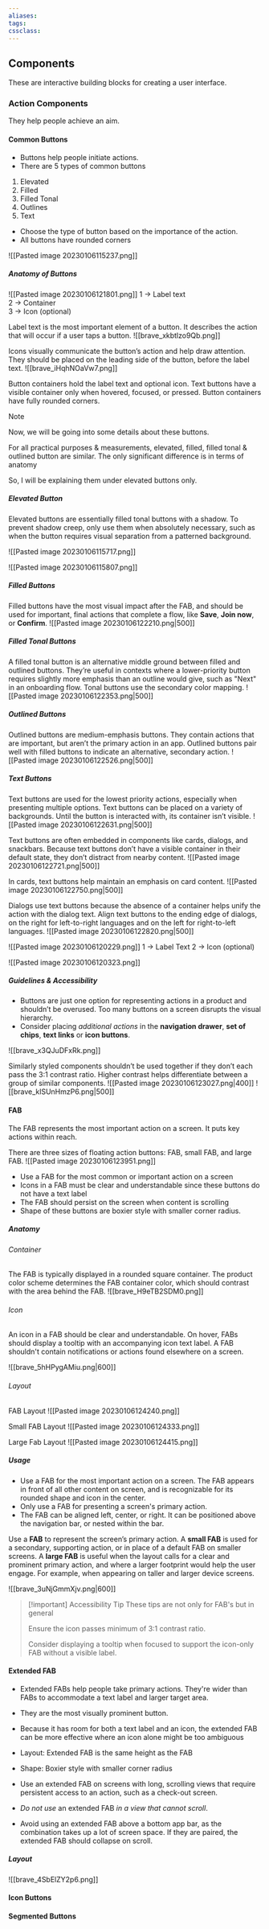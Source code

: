 ```yaml
---
aliases:
tags: 
cssclass:
---
```

## Components
These are interactive building blocks for creating a user interface.
### Action Components
They help people achieve an aim.
#### Common Buttons
- Buttons help people initiate actions.
- There are 5 types of common buttons

1. Elevated
2. Filled
3. Filled Tonal
4. Outlines 
5. Text

- Choose the type of button based on the importance of the action.
- All buttons have rounded corners

![[Pasted image 20230106115237.png]]

##### Anatomy of Buttons
![[Pasted image 20230106121801.png]]
1 → Label text  
2 → Container  
3 → Icon (optional)


Label text is the most important element of a button. It describes the action that will occur if a user taps a button.
![[brave_xkbtlzo9Qb.png]]

Icons visually communicate the button’s action and help draw attention. They should be placed on the leading side of the button, before the label text.
![[brave_iHqhNOaVw7.png]]

Button containers hold the label text and optional icon. Text buttons have a visible container only when hovered, focused, or pressed. Button containers have fully rounded corners.


> [!note]
> Now, we will be going into some details about these buttons.
> 
> For all practical purposes & measurements, elevated, filled, filled tonal & outlined button are similar.
> The only significant difference is in terms of anatomy
> 
> So, I will be explaining them under elevated buttons only.


##### Elevated Button
Elevated buttons are essentially filled tonal buttons with a shadow. To prevent shadow creep, only use them when absolutely necessary, such as when the button requires visual separation from a patterned background.

![[Pasted image 20230106115717.png]]

![[Pasted image 20230106115807.png]]

##### Filled Buttons
Filled buttons have the most visual impact after the FAB, and should be used for important, final actions that complete a flow, like **Save**, **Join now**, or **Confirm**. 
![[Pasted image 20230106122210.png|500]]

##### Filled Tonal Buttons
A filled tonal button is an alternative middle ground between filled and outlined buttons. They’re useful in contexts where a lower-priority button requires slightly more emphasis than an outline would give, such as "Next" in an onboarding flow. Tonal buttons use the secondary color mapping.
![[Pasted image 20230106122353.png|500]]

##### Outlined Buttons
Outlined buttons are medium-emphasis buttons. They contain actions that are important, but aren’t the primary action in an app.
Outlined buttons pair well with filled buttons to indicate an alternative, secondary action.
![[Pasted image 20230106122526.png|500]]

##### Text Buttons
Text buttons are used for the lowest priority actions, especially when presenting multiple options.
Text buttons can be placed on a variety of backgrounds. Until the button is interacted with, its container isn’t visible.
![[Pasted image 20230106122631.png|500]]

Text buttons are often embedded in components like cards, dialogs, and snackbars. Because text buttons don’t have a visible container in their default state, they don’t distract from nearby content.
![[Pasted image 20230106122721.png|500]]

In cards, text buttons help maintain an emphasis on card content.
![[Pasted image 20230106122750.png|500]]

Dialogs use text buttons because the absence of a container helps unify the action with the dialog text.
Align text buttons to the ending edge of dialogs, on the right for left-to-right languages and on the left for right-to-left languages.
![[Pasted image 20230106122820.png|500]]



![[Pasted image 20230106120229.png]]
1 →  Label Text
2 →  Icon (optional)

![[Pasted image 20230106120323.png]]

##### Guidelines & Accessibility
- Buttons are just one option for representing actions in a product and shouldn’t be overused. Too many buttons on a screen disrupts the visual hierarchy.
- Consider placing *additional actions* in the **navigation drawer**, **set of chips**, **text links** or **icon buttons**.

![[brave_x3QJuDFxRk.png]]

Similarly styled components shouldn’t be used together if they don’t each pass the 3:1 contrast ratio. Higher contrast helps differentiate between a group of similar components.
![[Pasted image 20230106123027.png|400]]
![[brave_klSUnHmzP6.png|500]]

#### FAB
The FAB represents the most important action on a screen. It puts key actions within reach.

There are three sizes of floating action buttons: FAB, small FAB, and large FAB.
![[Pasted image 20230106123951.png]]

- Use a FAB for the most common or important action on a screen
- Icons in a FAB must be clear and understandable since these buttons do not have a text label
- The FAB should persist on the screen when content is scrolling
- Shape of these buttons are boxier style with smaller corner radius.

##### Anatomy
###### Container
The FAB is typically displayed in a rounded square container. The product color scheme determines the FAB container color, which should contrast with the area behind the FAB.
![[brave_H9eTB2SDM0.png]]

###### Icon
An icon in a FAB should be clear and understandable. On hover, FABs should display a tooltip with an accompanying icon text label.
A FAB shouldn't contain notifications or actions found elsewhere on a screen.

![[brave_5hHPygAMiu.png|600]]

###### Layout
FAB Layout
![[Pasted image 20230106124240.png]]

Small FAB Layout
![[Pasted image 20230106124333.png]]

Large Fab Layout 
![[Pasted image 20230106124415.png]]

##### Usage
- Use a FAB for the most important action on a screen. The FAB appears in front of all other content on screen, and is recognizable for its rounded shape and icon in the center.
- Only use a FAB for presenting a screen's primary action.
- The FAB can be aligned left, center, or right. It can be positioned above the navigation bar, or nested within the bar.

Use a **FAB** to represent the screen’s primary action.
A **small FAB** is used for a secondary, supporting action, or in place of a default FAB on smaller screens.
A **large FAB** is useful when the layout calls for a clear and prominent primary action, and where a larger footprint would help the user engage. For example, when appearing on taller and larger device screens.

![[brave_3uNjGmmXjv.png|600]]

> [!important] Accessibility Tip
> These tips are not only for FAB's but in general
> 
> Ensure the icon passes minimum of 3:1 contrast ratio.
> 
> Consider displaying a tooltip when focused to support the icon-only FAB without a visible label.


#### Extended FAB
- Extended FABs help people take primary actions. They're wider than FABs to accommodate a text label and larger target area.
- They are the most visually prominent button.
- Because it has room for both a text label and an icon, the extended FAB can be more effective where an icon alone might be too ambiguous

- Layout: Extended FAB is the same height as the FAB
- Shape: Boxier style with smaller corner radius

- Use an extended FAB on screens with long, scrolling views that require persistent access to an action, such as a check-out screen. 
- *Do not use* an extended FAB *in a view that cannot scroll*.
- Avoid using an extended FAB above a bottom app bar, as the combination takes up a lot of screen space. If they are paired, the extended FAB should collapse on scroll.

##### Layout
![[brave_4SbElZY2p6.png]]


#### Icon Buttons
#### Segmented Buttons




